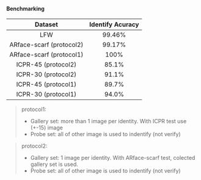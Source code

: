 #### Benchmarking 
|Dataset| Identify Acuracy|
|:---:|:---:|
| LFW| 99.46%|
| ARface-scarf (protocol2)| 99.17%|
| ARface-scarf (protocol1)| 100%|
| ICPR-45 (protocol2)| 85.1%|
| ICPR-30 (protocol2)| 91.1%|
| ICPR-45 (protocol1)| 89.7%|
| ICPR-30 (protocol1)| 94.0%|

> protocol1: 
> - Gallery set: more than 1 image per identity. With ICPR test use (+-15) image
> - Probe set: all of other image is used to indentify (not verify) 

> protocol2: 
> - Gallery set: 1 image per identity. With ARface-scarf test, colected gallery set is used.
> - Probe set: all of other image is used to indentify (not verify) 
